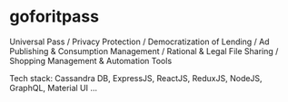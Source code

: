 # goforitpass
Universal Pass / Privacy Protection / Democratization of Lending / Ad Publishing & Consumption Management / Rational & Legal File Sharing / Shopping Management & Automation Tools

Tech stack: Cassandra DB, ExpressJS, ReactJS, ReduxJS, NodeJS, GraphQL, Material UI ...
